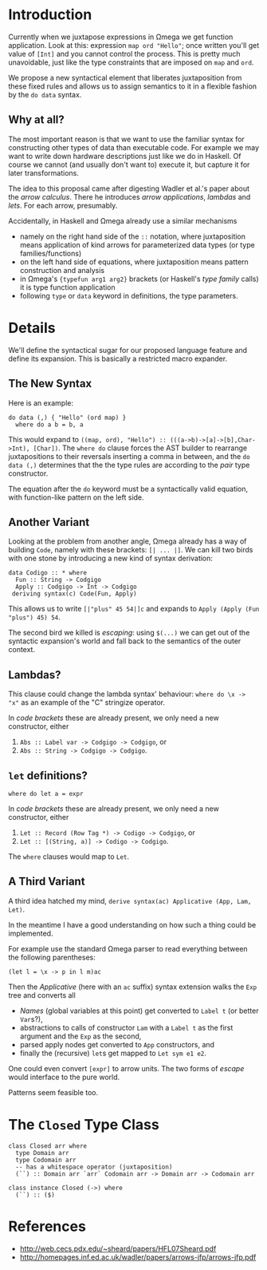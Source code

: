 # Introduction #

Currently when we juxtapose expressions in Ωmega we get function application. Look at this: expression `map ord "Hello"`; once written you'll get value of `[Int]` and you cannot control the process. This is pretty much unavoidable, just like the type constraints that are imposed on `map` and `ord`.

We propose a new syntactical element that liberates juxtaposition from these fixed rules and allows us to assign semantics to it in a flexible fashion by the `do data` syntax.

## Why at all? ##

The most important reason is that we want to use the familiar syntax for constructing other types of data than executable code. For example we may want to write down hardware descriptions just like we do in Haskell. Of course we cannot (and usually don't want to) execute it, but capture it for later transformations.

The idea to this proposal came after digesting Wadler et al.'s paper about the _arrow calculus_. There he introduces _arrow applications_, _lambdas_ and _lets_. For each arrow, presumably.

Accidentally, in Haskell and Ωmega already use a similar mechanisms
  * namely on the right hand side of the `::` notation, where juxtaposition means application of kind arrows for parameterized data types (or type families/functions)
  * on the left hand side of equations, where juxtaposition means pattern construction and analysis
  * in Ωmega's `{typefun arg1 arg2}` brackets (or Haskell's _type family_ calls) it is type function application
  * following `type` or `data` keyword in definitions, the type parameters.

# Details #

We'll define the syntactical sugar for our proposed language feature and define its expansion. This is basically a restricted macro expander.

## The New Syntax ##

Here is an example:

```
do data (,) { "Hello" (ord map) }
  where do a b = b, a
```

This would expand to `((map, ord), "Hello") :: (((a->b)->[a]->[b],Char->Int), [Char])`.
The `where do` clause forces the AST builder to rearrange juxtapositions to their reversals inserting a comma in between, and the `do data (,)` determines that the the type rules are according to the _pair_ type constructor.

The equation after the `do` keyword must be a syntactically valid equation, with function-like pattern on the left side.

## Another Variant ##

Looking at the problem from another angle, Ωmega already has a way of building `Code`, namely with these brackets: `[| ... |]`. We can kill two birds with one stone by introducing a new kind of syntax derivation:

```
data Codigo :: * where
  Fun :: String -> Codgigo
  Apply :: Codgigo -> Int -> Codgigo
 deriving syntax(c) Code(Fun, Apply)
```

This allows us to write `[|"plus" 45 54|]c` and expands to `Apply (Apply (Fun "plus") 45) 54`.

The second bird we killed is _escaping_: using `$(...)` we can get out of the syntactic expansion's world and fall back to the semantics of the outer context.

## Lambdas? ##

This clause could change the lambda syntax' behaviour: `where do \x -> "x"` as an example of the "C" stringize operator.

In _code brackets_ these are  already present, we only need a new constructor, either
  1. `Abs :: Label var -> Codgigo -> Codgigo`, or
  1. `Abs :: String -> Codgigo -> Codgigo`.

## `let` definitions? ##

`where do let a = expr`

In _code brackets_ these are  already present, we only need a new constructor, either
  1. `Let :: Record (Row Tag *) -> Codigo -> Codgigo`, or
  1. `Let :: [(String, a)] -> Codigo -> Codgigo`.

The `where` clauses would map to `Let`.

## A Third Variant ##

A third idea hatched my mind, `derive syntax(ac) Applicative (App, Lam, Let)`.

In the meantime I have a good understanding on how such a thing could be implemented.

For example use the standard Ωmega parser to read everything between the following parentheses:
```
(let l = \x -> p in l m)ac
```
Then the _Applicative_ (here with an `ac` suffix) syntax extension walks the `Exp` tree and converts all
  * _Names_ (global variables at this point) get converted to `Label t` (or better `Var`s?),
  * abstractions to calls of constructor `Lam` with a `Label t` as the first argument and the `Exp` as the second,
  * parsed apply nodes get converted to `App` constructors, and
  * finally the (recursive) `let`s get mapped to `Let sym e1 e2`.

One could even convert `[expr]` to arrow units. The two forms of _escape_ would interface to the pure world.

Patterns seem feasible too.

# The `Closed` Type Class #

```
class Closed arr where
  type Domain arr
  type Codomain arr
  -- has a whitespace operator (juxtaposition)
  (``) :: Domain arr `arr` Codomain arr -> Domain arr -> Codomain arr
```

```
class instance Closed (->) where
  (``) :: ($)
```

# References #

  * http://web.cecs.pdx.edu/~sheard/papers/HFL07Sheard.pdf
  * http://homepages.inf.ed.ac.uk/wadler/papers/arrows-jfp/arrows-jfp.pdf